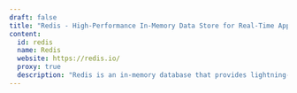 ```yaml
---
draft: false
title: "Redis - High-Performance In-Memory Data Store for Real-Time Applications"
content:
  id: redis
  name: Redis
  website: https://redis.io/
  proxy: true
  description: "Redis is an in-memory database that provides lightning-fast data access and supports a wide range of data types. Perfect for real-time applications, it enables millions of requests per second."
---
```

